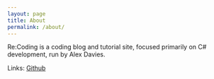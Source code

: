 ```yaml
---
layout: page
title: About
permalink: /about/
---
```


Re:Coding is a coding blog and tutorial site, focused primarily on C# development, run by Alex Davies.

Links:
[Github](https://github.com/AlexDavies8)